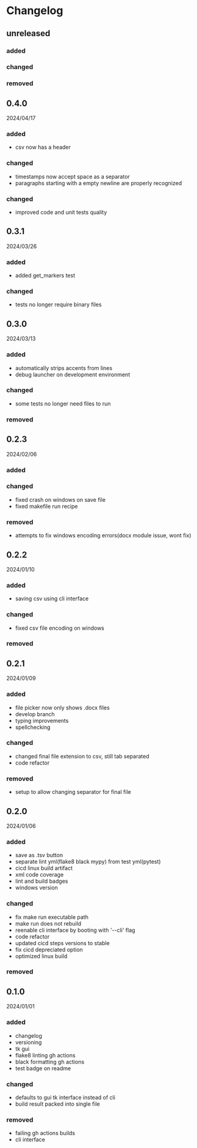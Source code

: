 # Changelog

## unreleased

### added
### changed
### removed

## 0.4.0
2024/04/17

### added
- csv now has a header

### changed
- timestamps now accept space as a separator
- paragraphs starting with a empty newline are properly recognized

### changed
- improved code and unit tests quality

## 0.3.1
2024/03/26

### added
- added get_markers test

### changed
- tests no longer require binary files

## 0.3.0
2024/03/13

### added
- automatically strips accents from lines
- debug launcher on development environment

### changed
- some tests no longer need files to run

### removed

## 0.2.3
2024/02/06

### added

### changed
- fixed crash on windows on save file
- fixed makefile run recipe

### removed
- attempts to fix windows encoding errors(docx module issue, wont fix)

## 0.2.2
2024/01/10

### added
- saving csv using cli interface

### changed
- fixed csv file encoding on windows

### removed

## 0.2.1
2024/01/09

### added
- file picker now only shows .docx files
- develop branch
- typing improvements
- spellchecking

### changed
- changed final file extension to csv, still tab separated
- code refactor

### removed
- setup to allow changing separator for final file

## 0.2.0
2024/01/06

### added
- save as .tsv button
- separate lint yml(flake8 black mypy) from test yml(pytest)
- cicd linux build artifact
- xml code coverage
- lint and build badges
- windows version

### changed
- fix make run executable path
- make run does not rebuild
- reenable cli interface by booting with '--cli' flag
- code refactor
- updated cicd steps versions to stable
- fix cicd depreciated option
- optimized linux build

### removed

## 0.1.0
2024/01/01

### added
- changelog
- versioning
- tk gui
- flake8 linting gh actions
- black formatting gh actions
- test badge on readme

### changed
- defaults to gui tk interface instead of cli
- build result packed into single file

### removed
- failing gh actions builds
- cli interface
